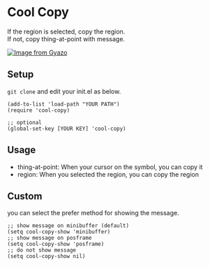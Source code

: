 # Cool Copy

If the region is selected, copy the region.   
If not, copy thing-at-point with message.

[![Image from Gyazo](https://i.gyazo.com/0370706f96521b8ddc646de315964aaa.png)](https://gyazo.com/0370706f96521b8ddc646de315964aaa)

## Setup

`git clone` and edit your init.el as below.

```elisp
(add-to-list 'load-path "YOUR PATH")
(require 'cool-copy)

;; optional
(global-set-key [YOUR KEY] 'cool-copy)
```

## Usage

+ thing-at-point: When your cursor on the symbol, you can copy it
+ region: When you selected the region, you can copy the region

## Custom

you can select the prefer method for showing the message.

```elisp
;; show message on minibuffer (default)
(setq cool-copy-show 'minibuffer)
;; show message on posframe
(setq cool-copy-show 'posframe)
;; do not show message
(setq cool-copy-show nil)
```
